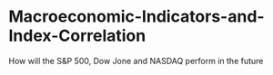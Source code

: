 # Macroeconomic-Indicators-and-Index-Correlation
How will the S&amp;P 500, Dow Jone and NASDAQ perform in the future
